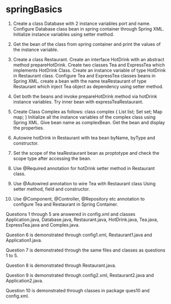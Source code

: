 # springBasics



1. Create a class Database with 2 instance variables port and name. Configure Database class bean in spring container through Spring XML. Initialize instance variables using setter method.

2. Get the bean of the class from spring container and print the values of the instance variable.

3. Create a class Restaurant. Create an interface HotDrink with an abstract method prepareHotDrink. Create two classes Tea and ExpressTea which implements HotDrink Class. Create an instance variable of type HotDrink in Restaurant class. Configure Tea and ExpressTea classes beans in Spring XML. create a bean with the name teaRestaurant of type Restaurant which inject Tea object as dependency using setter method.

4. Get both the beans and invoke prepareHotDrink method via hotDrink 
    instance variables. Try inner bean with expressTeaRestaurant.

5. Create Class Complex as follows: class complex {    List list;
        Set set;
         Map map;
         } Initialize all the instance variables of the complex class using Spring XML. Give bean name as
complexBean. Get the bean and display the properties.

6. Autowire hotDrink in Restaurant with tea bean byName, byType and constructor.

7. Set the scope of the teaRestaurant bean as proptotype and check the scope type after accessing the bean.

8. Use @Required annotation for hotDrink setter method in Restaurant class.

9. Use @Autowired annotation to wire Tea with Restaurant class Using setter method, field and constructor.

10. Use @Component, @Controller, @Repository etc annotation to configure Tea and Restaurant in Spring Container.



Questions 1 through 5 are answered in config.xml and classes Application.java, Database.java, Restaurant.java, HotDrink.java, Tea.java, ExpressTea.java and Complex.java.

Question 6 is demonstrated through config1.xml, Restaurant1.java and Application1.java.

Question 7 is demonstrated through the same files and classes as questions 1 to 5.

Question 8 is demonstrated through Restaurant.java.

Question 9 is demonstrated through config2.xml, Restaurant2.java and Application2.java.

Question 10 is demonstrated through classes in package ques10 and config.xml.
